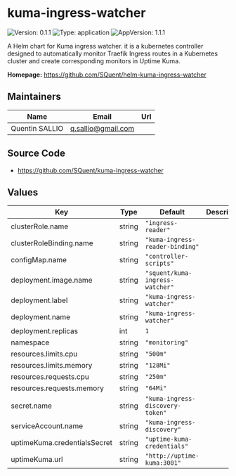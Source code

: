 # kuma-ingress-watcher

![Version: 0.1.1](https://img.shields.io/badge/Version-0.1.1-informational?style=flat-square) ![Type: application](https://img.shields.io/badge/Type-application-informational?style=flat-square) ![AppVersion: 1.1.1](https://img.shields.io/badge/AppVersion-1.1.1-informational?style=flat-square)

A Helm chart for Kuma ingress watcher. it is a kubernetes controller designed to automatically monitor Traefik Ingress routes in a Kubernetes cluster and create corresponding monitors in Uptime Kuma.

**Homepage:** <https://github.com/SQuent/helm-kuma-ingress-watcher>

## Maintainers

| Name | Email | Url |
| ---- | ------ | --- |
| Quentin SALLIO | <q.sallio@gmail.com> |  |

## Source Code

* <https://github.com/SQuent/kuma-ingress-watcher>

## Values

| Key | Type | Default | Description |
|-----|------|---------|-------------|
| clusterRole.name | string | `"ingress-reader"` |  |
| clusterRoleBinding.name | string | `"kuma-ingress-reader-binding"` |  |
| configMap.name | string | `"controller-scripts"` |  |
| deployment.image.name | string | `"squent/kuma-ingress-watcher"` |  |
| deployment.label | string | `"kuma-ingress-watcher"` |  |
| deployment.name | string | `"kuma-ingress-watcher"` |  |
| deployment.replicas | int | `1` |  |
| namespace | string | `"monitoring"` |  |
| resources.limits.cpu | string | `"500m"` |  |
| resources.limits.memory | string | `"128Mi"` |  |
| resources.requests.cpu | string | `"250m"` |  |
| resources.requests.memory | string | `"64Mi"` |  |
| secret.name | string | `"kuma-ingress-discovery-token"` |  |
| serviceAccount.name | string | `"kuma-ingress-discovery"` |  |
| uptimeKuma.credentialsSecret | string | `"uptime-kuma-credentials"` |  |
| uptimeKuma.url | string | `"http://uptime-kuma:3001"` |  |


